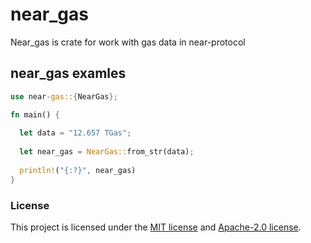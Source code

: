# near_gas
Near_gas is crate for work with gas data in near-protocol 
## near_gas examles 
```rust
use near-gas::{NearGas};

fn main() {
    
  let data = "12.657 TGas";
  
  let near_gas = NearGas::from_str(data);
  
  println!("{:?}", near_gas)
}
```

### License

This project is licensed under the [MIT license] and [Apache-2.0 license].

[MIT license]: https://github.com/Mr0melian/near_gas/blob/master/LICENSE-MIT
[Apache-2.0 license]:  https://github.com/Mr0melian/near_gas/blob/master/LICENSE-APACHE
